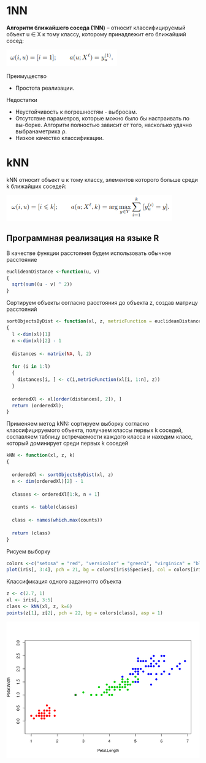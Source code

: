 # 1NN

<b>Алгоритм ближайшего соседа (1NN)</b> – относит классифицируемый объект u ∈ X к тому классу, которому принадлежит его ближайший сосед:

![1NN](1nn.png)

Преимущество
- Простота реализации.

Недостатки
- Неустойчивость к погрешностям - выбросам.
- Отсутствие параметров, которые можно было бы настраивать по вы-борке. Алгоритм полностью зависит от того, насколько удачно выбранаметрика ρ.
- Низкое качество классификации.

# kNN

kNN относит объект u к тому классу, элементов которого больше среди k ближайших соседей:

![kNN](kNN.png)

<h2> Программная реализация на языке R </h2>

В качестве функции расстояния будем использовать обычное расстояние

```R
euclideanDistance <-function(u, v) 
{
  sqrt(sum((u - v) ^ 2))
}
```

Сортируем объекты согласно расстояния до объекта z, создав матрицу расстояний

```R
sortObjectsByDist <- function(xl, z, metricFunction = euclideanDistance)
{
  l <-dim(xl)[1]
  n <-dim(xl)[2] - 1
  
  distances <- matrix(NA, l, 2)
  
  for (i in 1:l) 
  {
    distances[i, ] <- c(i,metricFunction(xl[i, 1:n], z))
  }
  
  orderedXl <- xl[order(distances[, 2]), ]
  return (orderedXl);
}
```

Применяем метод kNN: сортируем выборку согласно классифицируемого объекта, получаем классы первых k соседей, составляем таблицу встречаемости каждого класса и находим класс, который доминирует среди первых k соседей

```R
kNN <- function(xl, z, k)
{
  
  orderedXl <- sortObjectsByDist(xl, z)
  n <- dim(orderedXl)[2] - 1
  
  classes <- orderedXl[1:k, n + 1]
  
  counts <- table(classes)
  
  class <- names(which.max(counts))
  
  return (class)
}
```

Рисуем выборку

```R
colors <-c("setosa" = "red", "versicolor" = "green3", "virginica" = "blue")
plot(iris[, 3:4], pch = 21, bg = colors[iris$Species], col = colors[iris$Species], asp = 1)
```

Классификация одного заданногго объекта

```R
z <- c(2.7, 1)
xl <- iris[, 3:5]
class <- kNN(xl, z, k=6)
points(z[1], z[2], pch = 22, bg = colors[class], asp = 1)
```

![result](result.png)
